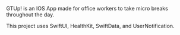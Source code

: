 GTUp! is an IOS App made for office workers to take micro breaks throughout the day.

This project uses SwiftUI, HealthKit, SwiftData, and UserNotification.
